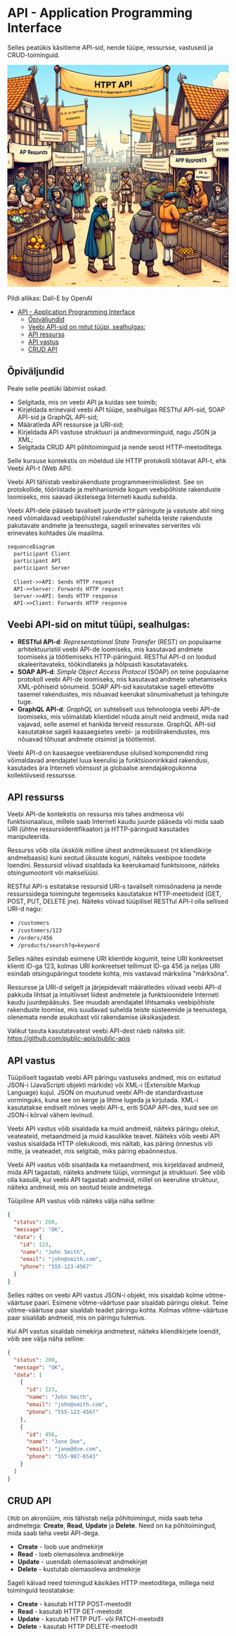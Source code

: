 # API - Application Programming Interface

Selles peatükis käsitleme API-sid, nende tüüpe, ressursse, vastuseid ja CRUD-toiminguid.

![HTTP API](HTTP-API.webp)

Pildi allikas: Dall-E by OpenAI

- [API - Application Programming Interface](#api---application-programming-interface)
  - [Õpiväljundid](#õpiväljundid)
  - [Veebi API-sid on mitut tüüpi, sealhulgas:](#veebi-api-sid-on-mitut-tüüpi-sealhulgas)
  - [API ressurss](#api-ressurss)
  - [API vastus](#api-vastus)
  - [CRUD API](#crud-api)

## Õpiväljundid

Peale selle peatüki läbimist oskad:

- Selgitada, mis on veebi API ja kuidas see toimib;
- Kirjeldada erinevaid veebi API tüüpe, sealhulgas RESTful API-sid, SOAP API-sid ja GraphQL API-sid;
- Määratleda API ressursse ja URI-sid;
- Kirjeldada API vastuse struktuuri ja andmevorminguid, nagu JSON ja XML;
- Selgitada CRUD API põhitoiminguid ja nende seost HTTP-meetoditega.

Selle kursuse kontekstis on mõeldud üle HTTP protokolli töötavat API-t, ehk Veebi API-t (Web API).

Veebi API tähistab veebirakenduste programmeerimisliidest. See on protokollide, tööriistade ja mehhanismide kogum veebipõhiste rakenduste loomiseks, mis saavad üksteisega Interneti kaudu suhelda.

Veebi API-dele pääseb tavaliselt juurde `HTTP` päringute ja vastuste abil ning need võimaldavad veebipõhistel rakendustel suhelda teiste rakenduste pakutavate andmete ja teenustega, sageli erinevates serverites või erinevates kohtades üle maailma.

```mermaid
sequenceDiagram
  participant Client
  participant API
  participant Server

  Client->>API: Sends HTTP request
  API->>Server: Forwards HTTP request
  Server->>API: Sends HTTP response
  API->>Client: Forwards HTTP response
```

## Veebi API-sid on mitut tüüpi, sealhulgas:

- **RESTful API-d**: *Representational State Transfer* (REST) on populaarne arhitektuuristiil veebi API-de loomiseks, mis kasutavad andmete toomiseks ja töötlemiseks HTTP-päringuid. RESTful API-d on loodud skaleeritavateks, töökindlateks ja hõlpsasti kasutatavateks.
- **SOAP API-d**: *Simple Object Access Protocol* (SOAP) on teine populaarne protokoll veebi API-de loomiseks, mis kasutavad andmete vahetamiseks XML-põhiseid sõnumeid. SOAP API-sid kasutatakse sageli ettevõtte tasemel rakendustes, mis nõuavad keerukat sõnumivahetust ja tehingute tuge.
- **GraphQL API-d**: *GraphQL* on suhteliselt uus tehnoloogia veebi API-de loomiseks, mis võimaldab klientidel nõuda ainult neid andmeid, mida nad vajavad, selle asemel et hankida terveid ressursse. GraphQL API-sid kasutatakse sageli kaasaegsetes veebi- ja mobiilirakendustes, mis nõuavad tõhusat andmete otsimist ja töötlemist.

Veebi API-d on kaasaegse veebiarenduse olulised komponendid ning võimaldavad arendajatel luua keerulisi ja funktsioonirikkaid rakendusi, kasutades ära Interneti võimsust ja globaalse arendajakogukonna kollektiivseid ressursse.

## API ressurss

Veebi API-de kontekstis on ressurss mis tahes andmeosa või funktsionaalsus, millele saab Interneti kaudu juurde pääseda või mida saab URI (ühtne ressursiidentifikaator) ja HTTP-päringuid kasutades manipuleerida.

Ressurss võib olla ükskõik milline ühest andmeüksusest (nt kliendikirje andmebaasis) kuni seotud üksuste koguni, näiteks veebipoe toodete loendini. Ressursid võivad sisaldada ka keerukamaid funktsioone, näiteks otsingumootorit või makselüüsi.

RESTful API-s esitatakse ressursid URI-s tavaliselt nimisõnadena ja nende ressurssidega toimingute tegemiseks kasutatakse HTTP-meetodeid (GET, POST, PUT, DELETE jne). Näiteks võivad tüüpilisel RESTful API-l olla sellised URI-d nagu:

- `/customers`
- `/customers/123`
- `/orders/456`
- `/products/search?q=keyword`

Selles näites esindab esimene URI klientide kogumit, teine URI konkreetset klienti ID-ga 123, kolmas URI konkreetset tellimust ID-ga 456 ja neljas URI esindab otsingupäringut toodete kohta, mis vastavad märksõna "märksõna".

Ressursse ja URI-d selgelt ja järjepidevalt määratledes võivad veebi API-d pakkuda lihtsat ja intuitiivset liidest andmetele ja funktsioonidele Interneti kaudu juurdepääsuks. See muudab arendajatel lihtsamaks veebipõhiste rakenduste loomise, mis suudavad suhelda teiste süsteemide ja teenustega, olenemata nende asukohast või rakendamise üksikasjadest.

Valikut tasuta kasutatavatest veebi API-dest näeb näiteks siit: <https://github.com/public-apis/public-apis>

## API vastus

Tüüpiliselt tagastab veebi API päringu vastuseks andmed, mis on esitatud JSON-i (JavaScripti objekti märkide) või XML-i (Extensible Markup Language) kujul. JSON on muutunud veebi API-de standardvastuse vorminguks, kuna see on kerge ja lihtne lugeda ja kirjutada. XML-i kasutatakse endiselt mõnes veebi API-s, eriti SOAP API-des, kuid see on JSON-i kõrval vähem levinud.

Veebi API vastus võib sisaldada ka muid andmeid, näiteks päringu olekut, veateateid, metaandmeid ja muid kasulikke teavet. Näiteks võib veebi API vastus sisaldada HTTP olekukoodi, mis näitab, kas päring õnnestus või mitte, ja veateadet, mis selgitab, miks päring ebaõnnestus.

Veebi API vastus võib sisaldada ka metaandmeid, mis kirjeldavad andmeid, mida API tagastab, näiteks andmete tüüpi, vormingut ja struktuuri. See võib olla kasulik, kui veebi API tagastab andmeid, millel on keeruline struktuur, näiteks andmeid, mis on seotud teiste andmetega.

Tüüpiline API vastus võib näiteks välja näha selline:

```json
{
  "status": 200,
  "message": "OK",
  "data": {
    "id": 123,
    "name": "John Smith",
    "email": "john@smith.com",
    "phone": "555-123-4567"
  }
}
```

Selles näites on veebi API vastus JSON-i objekt, mis sisaldab kolme võtme-väärtuse paari. Esimene võtme-väärtuse paar sisaldab päringu olekut. Teine võtme-väärtuse paar sisaldab teadet päringu kohta. Kolmas võtme-väärtuse paar sisaldab andmeid, mis on päringu tulemus.

Kui API vastus sisaldab nimekirja andmetest, näiteks kliendikirjete loendit, võib see välja näha selline:

```json
{
  "status": 200,
  "message": "OK",
  "data": [
    {
      "id": 123,
      "name": "John Smith",
      "email": "john@smith.com",
      "phone": "555-123-4567"
    },
    {
      "id": 456,
      "name": "Jane Doe",
      "email": "jane@doe.com",
      "phone": "555-987-6543"
    }
  ]
}
```

## CRUD API

`CRUD` on akronüüm, mis tähistab nelja põhitoimingut, mida saab teha andmetega: **Create**, **Read**, **Update** ja **Delete**. Need on ka põhitoimingud, mida saab teha veebi API-dega.

- **Create** - loob uue andmekirje
- **Read** - loeb olemasoleva andmekirje
- **Update** - uuendab olemasolevat andmekirjet
- **Delete** - kustutab olemasoleva andmekirje

Sageli käivad need toimingud käsikäes HTTP meetoditega, millega neid toiminguid teostatakse:

- **Create** - kasutab HTTP POST-meetodit
- **Read** - kasutab HTTP GET-meetodit
- **Update** - kasutab HTTP PUT- või PATCH-meetodit
- **Delete** - kasutab HTTP DELETE-meetodit
